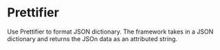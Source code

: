 # Prettifier

Use Prettifier to format JSON dictionary. 
The framework takes in a JSON dictionary and returns the JSOn data as an attributed string.






